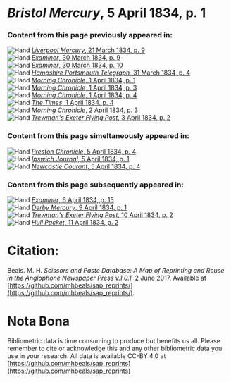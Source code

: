 # *Bristol Mercury*, 5 April 1834, p. 1  
  
### Content from this page previously appeared in:  
![Hand](http://scissorsandpaste.net/wp-content/uploads/2017/06/smallhandpointer.png) [*Liverpool Mercury*, 21 March 1834, p. 9](https://mhbeals.github.io/sap_html/Liverpool-Mercury/Liverpool-Mercury-21-March-1834-p-9)  
![Hand](http://scissorsandpaste.net/wp-content/uploads/2017/06/smallhandpointer.png) [*Examiner*, 30 March 1834, p. 9](https://mhbeals.github.io/sap_html/Examiner/Examiner-30-March-1834-p-9)  
![Hand](http://scissorsandpaste.net/wp-content/uploads/2017/06/smallhandpointer.png) [*Examiner*, 30 March 1834, p. 10](https://mhbeals.github.io/sap_html/Examiner/Examiner-30-March-1834-p-10)  
![Hand](http://scissorsandpaste.net/wp-content/uploads/2017/06/smallhandpointer.png) [*Hampshire Portsmouth Telegraph*, 31 March 1834, p. 4](https://mhbeals.github.io/sap_html/Hampshire-Portsmouth-Telegraph/Hampshire-Portsmouth-Telegraph-31-March-1834-p-4)  
![Hand](http://scissorsandpaste.net/wp-content/uploads/2017/06/smallhandpointer.png) [*Morning Chronicle*, 1 April 1834, p. 1](https://mhbeals.github.io/sap_html/Morning-Chronicle/Morning-Chronicle-1-April-1834-p-1)  
![Hand](http://scissorsandpaste.net/wp-content/uploads/2017/06/smallhandpointer.png) [*Morning Chronicle*, 1 April 1834, p. 3](https://mhbeals.github.io/sap_html/Morning-Chronicle/Morning-Chronicle-1-April-1834-p-3)  
![Hand](http://scissorsandpaste.net/wp-content/uploads/2017/06/smallhandpointer.png) [*Morning Chronicle*, 1 April 1834, p. 4](https://mhbeals.github.io/sap_html/Morning-Chronicle/Morning-Chronicle-1-April-1834-p-4)  
![Hand](http://scissorsandpaste.net/wp-content/uploads/2017/06/smallhandpointer.png) [*The Times*, 1 April 1834, p. 4](https://mhbeals.github.io/sap_html/The-Times/The-Times-1-April-1834-p-4)  
![Hand](http://scissorsandpaste.net/wp-content/uploads/2017/06/smallhandpointer.png) [*Morning Chronicle*, 2 April 1834, p. 3](https://mhbeals.github.io/sap_html/Morning-Chronicle/Morning-Chronicle-2-April-1834-p-3)  
![Hand](http://scissorsandpaste.net/wp-content/uploads/2017/06/smallhandpointer.png) [*Trewman's Exeter Flying Post*, 3 April 1834, p. 2](https://mhbeals.github.io/sap_html/Trewman's-Exeter-Flying-Post/Trewman's-Exeter-Flying-Post-3-April-1834-p-2)  
  
### Content from this page simeltaneously appeared in:  
![Hand](http://scissorsandpaste.net/wp-content/uploads/2017/06/smallhandpointer.png) [*Preston Chronicle*, 5 April 1834, p. 4](https://mhbeals.github.io/sap_html/Preston-Chronicle/Preston-Chronicle-5-April-1834-p-4)  
![Hand](http://scissorsandpaste.net/wp-content/uploads/2017/06/smallhandpointer.png) [*Ipswich Journal*, 5 April 1834, p. 1](https://mhbeals.github.io/sap_html/Ipswich-Journal/Ipswich-Journal-5-April-1834-p-1)  
![Hand](http://scissorsandpaste.net/wp-content/uploads/2017/06/smallhandpointer.png) [*Newcastle Courant*, 5 April 1834, p. 4](https://mhbeals.github.io/sap_html/Newcastle-Courant/Newcastle-Courant-5-April-1834-p-4)  
  
### Content from this page subsequently appeared in:  
![Hand](http://scissorsandpaste.net/wp-content/uploads/2017/06/smallhandpointer.png) [*Examiner*, 6 April 1834, p. 15](https://mhbeals.github.io/sap_html/Examiner/Examiner-6-April-1834-p-15)  
![Hand](http://scissorsandpaste.net/wp-content/uploads/2017/06/smallhandpointer.png) [*Derby Mercury*, 9 April 1834, p. 1](https://mhbeals.github.io/sap_html/Derby-Mercury/Derby-Mercury-9-April-1834-p-1)  
![Hand](http://scissorsandpaste.net/wp-content/uploads/2017/06/smallhandpointer.png) [*Trewman's Exeter Flying Post*, 10 April 1834, p. 2](https://mhbeals.github.io/sap_html/Trewman's-Exeter-Flying-Post/Trewman's-Exeter-Flying-Post-10-April-1834-p-2)  
![Hand](http://scissorsandpaste.net/wp-content/uploads/2017/06/smallhandpointer.png) [*Hull Packet*, 11 April 1834, p. 2](https://mhbeals.github.io/sap_html/Hull-Packet/Hull-Packet-11-April-1834-p-2)  


# Citation: 

Beals. M. H. *Scissors and Paste Database: A Map of Reprinting and Reuse in the Anglophone Newspaper Press v.1.0.1.* 2 June 2017. Available at [https://github.com/mhbeals/sap_reprints/](https://github.com/mhbeals/sap_reprints/). 

# Nota Bona

Bibliometric data is time consuming to produce but benefits us all. Please remember to cite or acknowledge this and any other bibliometric data you use in your research. All data is available CC-BY 4.0 at [https://github.com/mhbeals/sap_reprints](https://github.com/mhbeals/sap_reprints)
